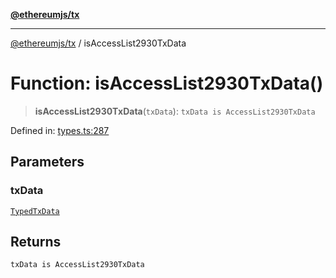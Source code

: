 [**@ethereumjs/tx**](../README.md)

***

[@ethereumjs/tx](../README.md) / isAccessList2930TxData

# Function: isAccessList2930TxData()

> **isAccessList2930TxData**(`txData`): `txData is AccessList2930TxData`

Defined in: [types.ts:287](https://github.com/ethereumjs/ethereumjs-monorepo/blob/master/packages/tx/src/types.ts#L287)

## Parameters

### txData

[`TypedTxData`](../type-aliases/TypedTxData.md)

## Returns

`txData is AccessList2930TxData`
